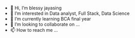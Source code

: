 - 👋 Hi, I’m blessy jayasing
- 👀 I’m interested in Data analyst, Full Stack, Data Science
- 🌱 I’m currently learning BCA final year
- 💞️ I’m looking to collaborate on ...
- 📫 How to reach me ...

<!---
Blez24/Blez24 is a ✨ special ✨ repository because its `README.md` (this file) appears on your GitHub profile.
You can click the Preview link to take a look at your changes.
--->
